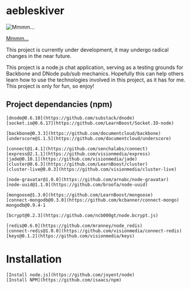 # aebleskiver

![Mmmm...](http://upload.wikimedia.org/wikipedia/commons/0/04/Aebleskiver.jpg)

[Mmmm...](http://en.wikipedia.org/wiki/%C3%86bleskiver)

This project is currently under development, it may undergo radical changes in the near future.

This project is a node.js chat application, serving as a testing grounds for Backbone and DNode
pub/sub mechanics.  Hopefully this can help others learn how to use the technologies involved in 
this project, as it has for me.  This project is only for fun, so enjoy!

## Project dependancies (npm)

    [dnode@0.6.10](https://github.com/substack/dnode)
    [socket.io@0.6.17](https://github.com/LearnBoost/Socket.IO-node)
    
    [backbone@0.3.3](https://github.com/documentcloud/backbone)
    [underscore@1.1.5](https://github.com/documentcloud/underscore)
    
    [connect@1.4.1](https://github.com/senchalabs/connect)
    [express@2.1.1](https://github.com/visionmedia/express)
    [jade@0.10.1](https://github.com/visionmedia/jade)
    [cluster@0.6.3](https://github.com/LearnBoost/cluster)
    [cluster-live@0.0.3](https://github.com/visionmedia/cluster-live)
    
    [node-gravatar@1.0.0](https://github.com/arnabc/node-gravatar)
    [node-uuid@1.1.0](https://github.com/broofa/node-uuid)
    
    [mongoose@1.3.0](https://github.com/LearnBoost/mongoose)
    [connect-mongodb@0.3.0](https://github.com/kcbanner/connect-mongo)
    mongodb@0.9.4-1
    
    [bcrypt@0.2.3](https://github.com/ncb000gt/node.bcrypt.js)
    
    [redis@0.6.0](https://github.com/mranney/node_redis)
    [connect-redis@1.0.0](https://github.com/visionmedia/connect-redis)
    [keys@0.1.2](https://github.com/visionmedia/keys)
    
    
# Installation

    [Install node.js](https://github.com/joyent/node)
    [Install NPM](https://github.com/isaacs/npm)